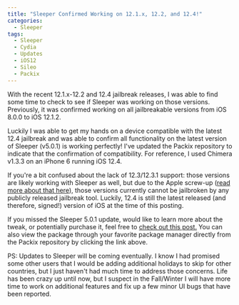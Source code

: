 ```yaml
---
title: "Sleeper Confirmed Working on 12.1.x, 12.2, and 12.4!"
categories:
  - Sleeper
tags:
  - Sleeper
  - Cydia
  - Updates
  - iOS12
  - Sileo
  - Packix
---
```


With the recent 12.1.x-12.2 and 12.4 jailbreak releases, I was able to find some time to check to see if Sleeper was working on those versions.  Previously, it was confirmed working on all jailbreakable versions from iOS 8.0.0 to iOS 12.1.2.

Luckily I was able to get my hands on a device compatible with the latest 12.4 jailbreak and was able to confirm all functionality on the latest version of Sleeper (v5.0.1) is working perfectly!  I've updated the Packix repository to indicate that the confirmation of compatibility.  For reference, I used Chimera v1.3.3 on an iPhone 6 running iOS 12.4.

If you're a bit confused about the lack of 12.3/12.3.1 support: those versions are likely working with Sleeper as well, but due to the Apple screw-up ([read more about that here](https://www.macrumors.com/2019/08/19/ios-12-4-vulnerability-leads-to-jailbreak/)), those versions currently cannot be jailbroken by any publicly released jailbreak tool.  Luckily, 12.4 is still the latest released (and therefore, signed!) version of iOS at the time of this posting.

If you missed the Sleeper 5.0.1 update, would like to learn more about the tweak, or potentially purchase it, feel free to [check out this post.](https://joshuaseltzer.github.io/sleeper/sleeper_5.0.1_update/)  You can also view the package through your favorite package manager directly from the Packix repository by clicking the link above.

PS: Updates to Sleeper will be coming eventually.  I know I had promised some other users that I would be adding additional holidays to skip for other countries, but I just haven't had much time to address those concerns.  Life has been crazy up until now, but I suspect in the Fall/Winter I will have more time to work on additional features and fix up a few minor UI bugs that have been reported.